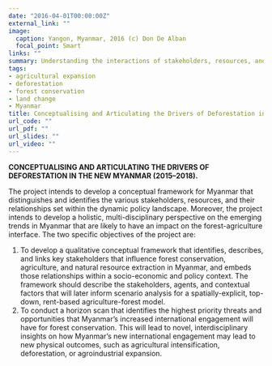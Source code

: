 ```yaml
---
date: "2016-04-01T00:00:00Z"
external_link: ""
image:
  caption: Yangon, Myanmar, 2016 (c) Don De Alban
  focal_point: Smart
links: ""
summary: Understanding the interactions of stakeholders, resources, and policy towards sustainable use of natural resources in Myanmar.
tags:
- agricultural expansion
- deforestation
- forest conservation
- land change
- Myanmar
title: Conceptualising and Articulating the Drivers of Deforestation in Myanmar.
url_code: ""
url_pdf: ""
url_slides: ""
url_video: ""
---
```


**CONCEPTUALISING AND ARTICULATING THE DRIVERS OF DEFORESTATION IN THE NEW MYANMAR (2015–2018).**

The project intends to develop a conceptual framework for Myanmar that distinguishes and identifies the various stakeholders, resources, and their relationships set within the dynamic policy landscape. Moreover, the project intends to develop a holistic, multi-disciplinary perspective on the emerging trends in Myanmar that are likely to have an impact on the forest-agriculture interface. The two specific objectives of the project are:

1. To develop a qualitative conceptual framework that identifies, describes, and links key
stakeholders that influence forest conservation, agriculture, and natural resource extraction in Myanmar, and embeds those relationships within a socio-economic and policy context. The framework should describe the stakeholders, agents, and contextual factors that will later inform scenario analysis for a spatially-explicit, top-down, rent-based agriculture-forest model.
2. To conduct a horizon scan that identifies the highest priority threats and opportunities that Myanmar’s increased international engagement will have for forest conservation. This will lead to novel, interdisciplinary insights on how Myanmar’s new international engagement may lead to new physical outcomes, such as agricultural intensification, deforestation, or agroindustrial expansion.
